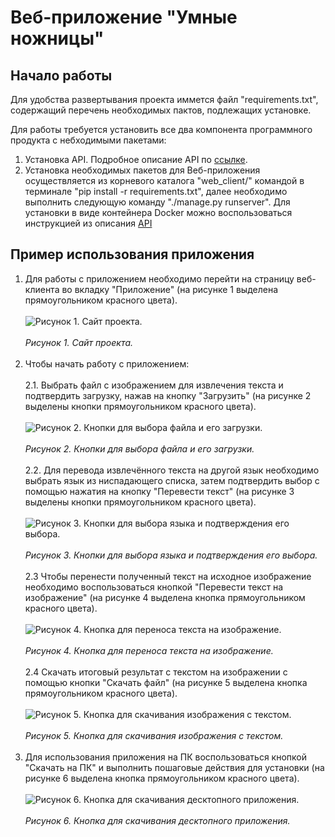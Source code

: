 # Веб-приложение "Умные ножницы"

## Начало работы

Для удобства развертывания проекта иммется файл "requirements.txt", содержащий перечень необходимых пактов, подлежащих установке.

Для работы требуется установить все два компонента программного продукта с небходимыми пакетами:
1. Установка API. Подробное описание API по [ссылке](/api_server/README.MD).
2. Установка необходимых пакетов для Веб-приложения осуществляется из корневого каталога "web_client/" командой в терминале "pip install -r requirements.txt", далее необходимо выполнить следующую команду "./manage.py runserver". Для установки в виде контейнера Docker можно воспользоваться инструкцией из описания [API](/api_server/README.MD#install)


## Пример использования приложения


1. Для работы с приложением необходимо перейти на страницу веб-клиента во вкладку "Приложение" (на рисунке 1 выделена прямоугольником красного цвета).<br></br><image src="main/static/main/image/1_image_app_page.jpeg" alt="Рисунок 1. Сайт проекта."><br></br><i>Рисунок 1. Сайт проекта.</i>
<br></br>
2. Чтобы начать работу с приложением:
<br></br>
    2.1. Выбрать файл с изображением для извлечения текста и подтвердить загрузку, нажав на кнопку "Загрузить" (на рисунке 2 выделены кнопки прямоугольником красного цвета).<br></br><image src="main/static/main/image/2_upload_image.jpeg" alt="Рисунок 2. Кнопки для выбора файла и его загрузки."><br></br><i>Рисунок 2. Кнопки для выбора файла и его загрузки.</i>
    <br></br>
    2.2. Для перевода извлечённого текста на другой язык необходимо выбрать язык из ниспадающего списка, затем подтвердить выбор с помощью нажатия на кнопку "Перевести текст" (на рисунке 3 выделены кнопки прямоугольником красного цвета).<br></br><image src="main/static/main/image/3_translate_text.jpeg" alt="Рисунок 3. Кнопки для выбора языка и подтверждения его выбора."><br></br><i>Рисунок 3. Кнопки для выбора языка и подтверждения его выбора.</i>
    <br></br>
    2.3 Чтобы перенести полученный текст на исходное изображение необходимо воспользоваться кнопкой "Перевести текст на изображение" (на рисунке 4 выделена кнопка прямоугольником красного цвета).<br></br><image src="main/static/main/image/4_text_to_image.jpeg" alt="Рисунок 4. Кнопка для переноса текста на изображение."><br></br><i>Рисунок 4. Кнопка для переноса текста на изображение.</i>
    <br></br>
    2.4 Скачать итоговый результат с текстом на изображении с помощью кнопки "Скачать файл" (на рисунке 5 выделена кнопка прямоугольником красного цвета).<br></br><image src="main/static/main/image/5_download_image.jpeg" alt="Рисунок 5. Кнопка для скачивания изображения с текстом."><br></br><i>Рисунок 5. Кнопка для скачивания изображения с текстом.</i>
    <br></br>
3. Для использования приложения на ПК воспользоваться кнопкой "Скачать на ПК" и выполнить пошаговые действия для установки (на рисунке 6 выделена кнопка прямоугольником красного цвета).<br></br><image src="main/static/main/image/6_download_exe.jpeg" alt="Рисунок 6. Кнопка для скачивания десктопного приложения."><br></br><i>Рисунок 6. Кнопка для скачивания десктопного приложения.</i>